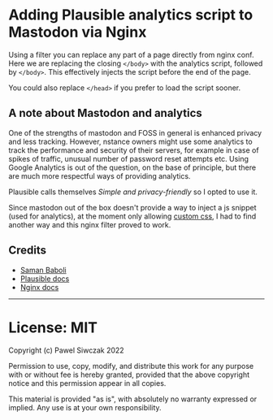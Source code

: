 # Adding Plausible analytics script to Mastodon via Nginx

Using a filter you can replace any part of a page directly from nginx conf. Here we are replacing the closing `</body>` with the analytics script, followed by `</body>`. This effectively injects the script before the end of the page. 

You could also replace `</head>` if you prefer to load the script sooner.

## A note about Mastodon and analytics

One of the strengths of mastodon and FOSS in general is enhanced privacy and less tracking. However, nstance owners might use some analytics to track the performance and security of their servers, for example in case of spikes of traffic, unusual number of password reset attempts etc.
Using Google Analytics is out of the question, on the base of principle, but there are much more respectful ways of providing analytics. 

Plausible calls themselves _Simple and privacy-friendly_ so I opted to use it.

Since mastodon out of the box doesn't provide a way to inject a js snippet (used for analytics), at the moment only allowing [custom css](https://github.com/bpawel-bclub/mastodon_aurora), I had to find another way and this nginx filter proved to work.

## Credits
- [Saman Baboli](https://samanbaboli.medium.com/modify-html-pages-on-the-fly-using-nginx-2e7a2d069086) 
- [Plausible docs](https://plausible.io/docs/proxy/guides/nginx) 
- [Nginx docs](http://nginx.org/en/docs/http/ngx_http_sub_module.html)

---

# License: MIT

Copyright (c) Pawel Siwczak 2022

Permission to use, copy, modify, and distribute this work 
for any purpose with or without fee is hereby granted,
provided that the above copyright notice and 
this permission appear in all copies. 

This material is provided "as is", with absolutely no warranty 
expressed or implied. Any use is at your own responsibility.
